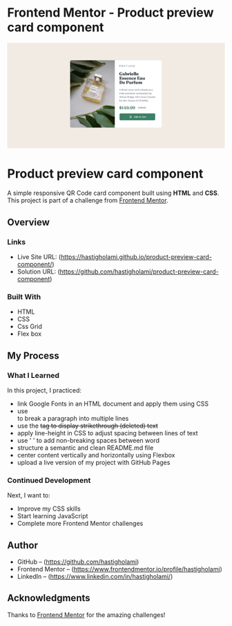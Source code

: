 # Frontend Mentor - Product preview card component

![Screenshot](./pre.jpg)

# Product preview card component

A simple responsive QR Code card component built using **HTML** and **CSS**. This project is part of a challenge from [Frontend Mentor](https://www.frontendmentor.io).

## Overview

### Links

- Live Site URL: (https://hastigholami.github.io/product-preview-card-component/)
- Solution URL: (https://github.com/hastigholami/product-preview-card-component)

### Built With

- HTML
- CSS 
- Css Grid
- Flex box

## My Process

### What I Learned

In this project, I practiced:
- link Google Fonts in an HTML document and apply them using CSS
- use <br> to break a paragraph into multiple lines
- use the <del> tag to display strikethrough (deleted) text
- apply line-height in CSS to adjust spacing between lines of text
- use '&nbsp;' to add non-breaking spaces between word
- structure a semantic and clean README.md file
- center content vertically and horizontally using Flexbox
- upload a live version of my project with GitHub Pages 

### Continued Development

Next, I want to:
- Improve my CSS skills
- Start learning JavaScript
- Complete more Frontend Mentor challenges

## Author

- GitHub – (https://github.com/hastigholami)
- Frontend Mentor – (https://www.frontendmentor.io/profile/hastigholami)
- LinkedIn – (https://www.linkedin.com/in/hastigholami/)

## Acknowledgments

Thanks to [Frontend Mentor](https://www.frontendmentor.io) for the amazing challenges!
